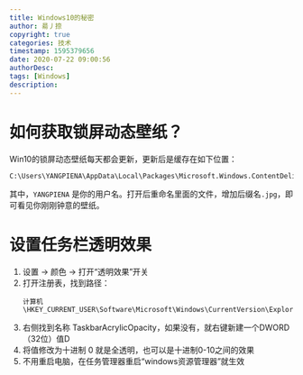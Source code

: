 ```yaml
---
title: Windows10的秘密
author: 昜丿捺
copyright: true
categories: 技术
timestamp: 1595379656
date: 2020-07-22 09:00:56
authorDesc:
tags: [Windows]
description:
---
```

# 如何获取锁屏动态壁纸？
Win10的锁屏动态壁纸每天都会更新，更新后是缓存在如下位置：
```
C:\Users\YANGPIENA\AppData\Local\Packages\Microsoft.Windows.ContentDeliveryManager_cw5n1h2txyewy\LocalState\Assets
```
其中，`YANGPIENA` 是你的用户名。打开后重命名里面的文件，增加后缀名`.jpg`，即可看见你刚刚钟意的壁纸。

# 设置任务栏透明效果
1. 设置 -> 颜色 -> 打开“透明效果”开关
2. 打开注册表，找到路径：
    ```
    计算机\HKEY_CURRENT_USER\Software\Microsoft\Windows\CurrentVersion\Explorer\Advanced
    ```
3. 右侧找到名称 TaskbarAcrylicOpacity，如果没有，就右键新建一个DWORD（32位）值D
4. 将值修改为十进制 0 就是全透明，也可以是十进制0-10之间的效果
5. 不用重启电脑，在任务管理器重启“windows资源管理器”就生效